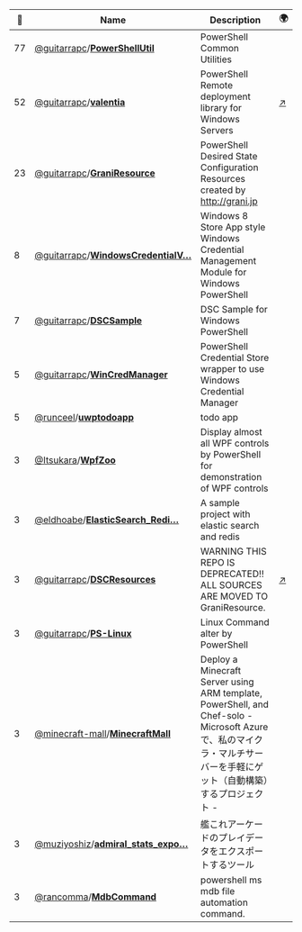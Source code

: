 |:star2: | Name | Description | 🌍|
|---|---|---|---|
|77|[@guitarrapc](https://github.com/guitarrapc)/[**PowerShellUtil**](https://github.com/guitarrapc/PowerShellUtil)|PowerShell Common Utilities||
|52|[@guitarrapc](https://github.com/guitarrapc)/[**valentia**](https://github.com/guitarrapc/valentia)|PowerShell Remote deployment library for Windows Servers|[:arrow_upper_right:](http://guitarrapc.github.io/valentia/)|
|23|[@guitarrapc](https://github.com/guitarrapc)/[**GraniResource**](https://github.com/guitarrapc/GraniResource)|PowerShell Desired State Configuration Resources created by http://grani.jp||
|8|[@guitarrapc](https://github.com/guitarrapc)/[**WindowsCredentialV…**](https://github.com/guitarrapc/WindowsCredentialVault)|Windows 8 Store App style Windows Credential Management Module for Windows PowerShell||
|7|[@guitarrapc](https://github.com/guitarrapc)/[**DSCSample**](https://github.com/guitarrapc/DSCSample)|DSC Sample for Windows PowerShell||
|5|[@guitarrapc](https://github.com/guitarrapc)/[**WinCredManager**](https://github.com/guitarrapc/WinCredManager)|PowerShell Credential Store wrapper to use Windows Credential Manager||
|5|[@runceel](https://github.com/runceel)/[**uwptodoapp**](https://github.com/runceel/uwptodoapp)|todo app||
|3|[@Itsukara](https://github.com/Itsukara)/[**WpfZoo**](https://github.com/Itsukara/WpfZoo)|Display almost all WPF controls by PowerShell for demonstration of WPF controls||
|3|[@eldhoabe](https://github.com/eldhoabe)/[**ElasticSearch_Redi…**](https://github.com/eldhoabe/ElasticSearch_Redis_Mvc)|A sample project with elastic search and redis ||
|3|[@guitarrapc](https://github.com/guitarrapc)/[**DSCResources**](https://github.com/guitarrapc/DSCResources)|WARNING THIS REPO IS DEPRECATED!! ALL SOURCES ARE MOVED TO GraniResource.|[:arrow_upper_right:](https://github.com/guitarrapc/GraniResource )|
|3|[@guitarrapc](https://github.com/guitarrapc)/[**PS-Linux**](https://github.com/guitarrapc/PS-Linux)|Linux Command alter by PowerShell||
|3|[@minecraft-mall](https://github.com/minecraft-mall)/[**MinecraftMall**](https://github.com/minecraft-mall/MinecraftMall)|Deploy a Minecraft Server using ARM template, PowerShell, and Chef-solo - Microsoft Azureで、私のマイクラ・マルチサーバーを手軽にゲット（自動構築）するプロジェクト - ||
|3|[@muziyoshiz](https://github.com/muziyoshiz)/[**admiral_stats_expo…**](https://github.com/muziyoshiz/admiral_stats_exporter)|艦これアーケードのプレイデータをエクスポートするツール||
|3|[@rancomma](https://github.com/rancomma)/[**MdbCommand**](https://github.com/rancomma/MdbCommand)|powershell ms mdb file automation command.||

